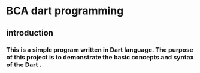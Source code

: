  # BCA dart programming

 ## introduction

 ### This is a simple program written in Dart language. The purpose of this project is to  demonstrate the basic concepts and syntax of the Dart .